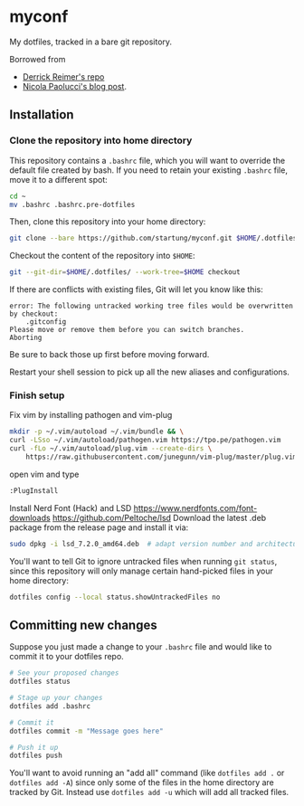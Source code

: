 # myconf

My dotfiles, tracked in a bare git repository.

Borrowed from
* [Derrick Reimer's repo](https://github.com/derrickreimer/dotfiles)
* [Nicola Paolucci's blog post](https://developer.atlassian.com/blog/2016/02/best-way-to-store-dotfiles-git-bare-repo/).

## Installation

### Clone the repository into home directory

This repository contains a `.bashrc` file, which you will want to override the
default file created by bash. If you need to retain your existing `.bashrc` file,
move it to a different spot:

```sh
cd ~
mv .bashrc .bashrc.pre-dotfiles
```

Then, clone this repository into your home directory:

```sh
git clone --bare https://github.com/startung/myconf.git $HOME/.dotfiles
```

Checkout the content of the repository into `$HOME`:

```sh
git --git-dir=$HOME/.dotfiles/ --work-tree=$HOME checkout
```

If there are conflicts with existing files, Git will let you know like this:

```
error: The following untracked working tree files would be overwritten by checkout:
    .gitconfig
Please move or remove them before you can switch branches.
Aborting
```

Be sure to back those up first before moving forward.

Restart your shell session to pick up all the new aliases and configurations.

### Finish setup
Fix vim by installing pathogen and vim-plug

```sh
mkdir -p ~/.vim/autoload ~/.vim/bundle && \
curl -LSso ~/.vim/autoload/pathogen.vim https://tpo.pe/pathogen.vim
curl -fLo ~/.vim/autoload/plug.vim --create-dirs \
    https://raw.githubusercontent.com/junegunn/vim-plug/master/plug.vim
```
open vim and type
```sh
:PlugInstall
```
Install Nerd Font (Hack) and LSD
https://www.nerdfonts.com/font-downloads
https://github.com/Peltoche/lsd
Download the latest .deb package from the release page and install it via:
```sh
sudo dpkg -i lsd_7.2.0_amd64.deb  # adapt version number and architecture
```

You'll want to tell Git to ignore untracked files when running `git status`,
since this repository will only manage certain hand-picked files in your
home directory:

```sh
dotfiles config --local status.showUntrackedFiles no
```

## Committing new changes

Suppose you just made a change to your `.bashrc` file and would like to commit it
to your dotfiles repo.

```sh
# See your proposed changes
dotfiles status

# Stage up your changes
dotfiles add .bashrc

# Commit it
dotfiles commit -m "Message goes here"

# Push it up
dotfiles push
```

You'll want to avoid running an "add all" command (like `dotfiles add .` or `dotfiles add -A`)
since only some of the files in the home directory are tracked by Git. Instead use `dotfiles add -u` which will add all tracked files.
